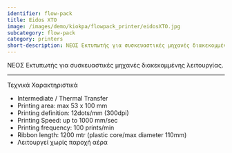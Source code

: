 ```yaml
---
identifier: flow-pack
title: Eidos XTO
image: /images/demo/kiokpa/flowpack_printer/eidosXTO.jpg
subcategory: flow-pack
category: printers
short-description: ΝΕΟΣ Εκτυπωτής για συσκευαστικές μηχανές διακεκομμένης λειτουργίας.
---
```





ΝΕΟΣ Εκτυπωτής για συσκευαστικές μηχανές διακεκομμένης λειτουργίας.




---

Τεχνικά Χαρακτηριστικά

* Intermediate / Thermal Transfer
* Printing area:                     max 53 x 100 mm
* Printing definition:           12dots/mm (300dpi)
* Printing Speed:                 up to 1000 mm/sec
* Printing frequency:         100 prints/min
* Ribbon length:    1200 mtr (plastic core/max diameter 110mm)
* Λειτουργεί χωρίς παροχή αέρα



